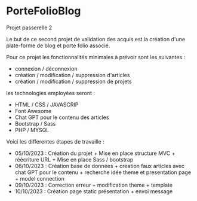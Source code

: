 # PorteFolioBlog
Projet passerelle 2

Le but de ce second projet de validation des acquis est la création d'une plate-forme de blog et porte folio associé.

Pour ce projet les fonctionnalités minimales à prévoir sont les suivantes :

- connexion / déconnexion 
- création / modification / suppression d'articles 
- création / modification / suppression de projets 

les technologies employées seront : 

- HTML / CSS / JAVASCRIP
- Font Awesome
- Chat GPT pour le contenu des articles 
- Bootstrap / Sass
- PHP / MYSQL


Voici les differentes étapes de travaille :

- 05/10/2023 : Création du projet + Mise en place structure MVC + réécriture URL + Mise en place Sass / bootstrap
- 06/10/2023 : Création base de données + creation faux articles avec chat GPT pour le contenu + recherche idée theme et presentation page + model connection
- 09/10/2023 : Correction erreur + modification theme + template
- 10/10/2023 : Création page static présentation + envoi message 